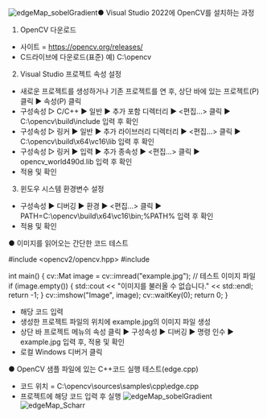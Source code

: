 ![edgeMap_sobelGradient](https://github.com/mingyu2020/opencv_set_for_vs_cpp/assets/127829026/a8b9dd81-ccac-4a24-9f78-28bc940fb890)● Visual Studio 2022에 OpenCV를 설치하는 과정

1. OpenCV 다운로드 
- 사이트 = https://opencv.org/releases/
- C드라이브에 다운로드(표준) 예) C:\opencv


2. Visual Studio 프로젝트 속성 설정
- 새로운 프로젝트를 생성하거나 기존 프로젝트를 연 후, 상단 바에 있는 프로젝트(P) 클릭 ▶ 속성(P) 클릭
- 구성속성 ▷ C/C++ ▶ 일반 ▶ 추가 포함 디렉터리 ▶ <편집...> 클릭 ▶ C:\opencv\build\include 입력 후 확인
- 구성속성 ▷ 링커 ▶ 일반 ▶ 추가 라이브러리 디렉터리 ▶ <편집...> 클릭 ▶ C:\opencv\build\x64\vc16\lib 입력 후 확인
- 구성속성 ▷ 링커 ▶ 입력 ▶ 추가 종속성 ▶ <편집...> 클릭 ▶ opencv_world490d.lib 입력 후 확인
- 적용 및 확인


3. 윈도우 시스템 환경변수 설정
- 구성속성 ▶ 디버깅 ▶ 환경 ▶ <편집...> 클릭 ▶ PATH=C:\opencv\build\x64\vc16\bin;%PATH% 입력 후 확인
- 적용 및 확인



● 이미지를 읽어오는 간단한 코드 테스트

#include <opencv2/opencv.hpp>
#include <iostream>

int main() {
    cv::Mat image = cv::imread("example.jpg"); // 테스트 이미지 파일
    if (image.empty()) {
        std::cout << "이미지를 불러올 수 없습니다." << std::endl;
        return -1;
    }
    cv::imshow("Image", image);
    cv::waitKey(0);
    return 0;
}


- 해당 코드 입력
- 생성한 프로젝트 파일의 위치에 example.jpg의 이미지 파일 생성
- 상단 바 프로젝트 메뉴의 속성 클릭 ▶ 구성속성 ▶ 디버깅 ▶ 명령 인수 ▶ example.jpg 입력 후, 적용 및 확인
- 로컬 Windows 디버거 클릭



● OpenCV 샘플 파일에 있는 C++코드 실행 테스트(edge.cpp)
- 코드 위치 = C:\opencv\sources\samples\cpp\edge.cpp
- 프로젝트에 해당 코드 입력 후 실행
![edgeMap_sobelGradient](https://github.com/mingyu2020/opencv_set_for_vs_cpp/assets/127829026/b0e4e66c-2d6b-4355-ac59-51ec7d11b597)
![edgeMap_Scharr](https://github.com/mingyu2020/opencv_set_for_vs_cpp/assets/127829026/de9af8a1-ce21-4ec9-a222-580724c5b4b3)
